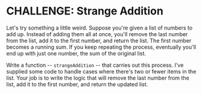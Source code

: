 # CHALLENGE: Strange Addition

Let's try something a little weird. Suppose you're given a list of numbers to
add up. Instead of adding them all at once, you'll remove the last number from
the list, add it to the first number, and return the list. The first number
becomes a running sum. If you keep repeating the process, eventually you'll end
up with just one number, the sum of the original list.

Write a function -- `strangeAddition` -- that carries out this process. I've
supplied some code to handle cases where there's two or fewer items in the list.
Your job is to write the logic that will remove the last number from the list,
add it to the first number, and return the updated list.
